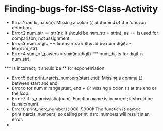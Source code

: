 # Finding-bugs-for-ISS-Class-Activity
- Error:1 def is_narc(n): Missing a colon (:) at the end of the function definition.
- Error:2 num_str == str(n): It should be num_str = str(n), as == is used for comparison, not assignment.
- Error:3 num_digits == len(num_str): Should be num_digits = len(num_str).
- Error:4 sum_of_powers = sum(int(digit) *** num_digits for digit in num_str):

*** is incorrect; it should be ** for exponentiation.
- Error:5 def print_narcis_numbers(start end): Missing a comma (,) between start and end.
- Error:6 for num in range(start, end + 1): Missing a colon (:) at the end of the loop.
- Error:7 if is_narcissistic(num): Function name is incorrect; it should be is_narc(num).
- Error:8 print_narc_numbers(1000, 5000): The function is named print_narcis_numbers, so calling print_narc_numbers will result in an error.
- 
